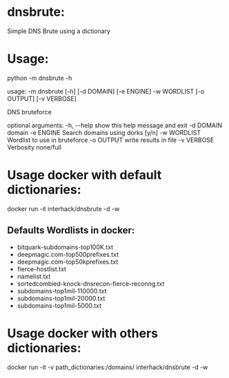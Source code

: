 # dnsbrute:
Simple DNS Brute using a dictionary

# Usage:
python -m dnsbrute -h

usage: -m dnsbrute [-h] [-d DOMAIN] [-e ENGINE] -w WORDLIST [-o OUTPUT]
                   [-v VERBOSE]

DNS bruteforce

optional arguments:
  -h, --help   show this help message and exit
  -d DOMAIN    domain
  -e ENGINE    Search domains using dorks [y/n]
  -w WORDLIST  Wordlist to use in bruteforce
  -o OUTPUT    write results in file
  -v VERBOSE   Verbosity none/full

# Usage docker with default dictionaries:
docker run -it interhack/dnsbrute -d <domain> -w <wordlist>

## Defaults Wordlists in docker:

- bitquark-subdomains-top100K.txt
- deepmagic.com-top500prefixes.txt
- deepmagic.com-top50kprefixes.txt
- fierce-hostlist.txt
- namelist.txt 
- sortedcombied-knock-dnsrecon-fierce-reconng.txt
- subdomains-top1mil-110000.txt
- subdomains-top1mil-20000.txt
- subdomains-top1mil-5000.txt

# Usage docker with others dictionaries:
docker run -it -v path_dictionaries:/domains/ interhack/dnsbrute -d <domain> -w <wordlist>